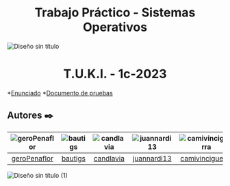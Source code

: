 # <h1 align="center"> Trabajo Práctico - Sistemas Operativos </h1>

![Diseño sin título](https://github.com/sisoputnfrba/tp-2023-1c-DeLorean/assets/102627173/4578aafa-21eb-4d5e-96aa-9c8bead3515f)

##  <h1 align="center"> T.U.K.I. - 1c-2023 </h1>

*[Enunciado](https://docs.google.com/document/d/1orfThJsPmMx5uPzbY3wClGhqX8jASMOCUMlWnYAr7cA/edit)
*[Documento de pruebas](https://docs.google.com/document/d/1MNalaTCB95qGO8q3rlR7VVCQqv3VLP3oeYxBgXgBy5g/edit)

## Autores ✒️

| ![geroPenaflor](https://avatars.githubusercontent.com/u/102915702?v=4) | ![bautigs](https://avatars.githubusercontent.com/u/102747012?v=4) | ![candlavia](https://avatars.githubusercontent.com/u/102686872?v=4) | ![juannardi13](https://avatars.githubusercontent.com/u/102627173?s=96&v=4) | ![camivinciguerra](https://avatars.githubusercontent.com/u/83617190?v=4) |
|:-------------------------------------:|:-------------------------------------:|:-------------------------------------:|:-------------------------------------:|:-------------------------------------:|
| [geroPenaflor](https://github.com/geroPenaflor) | [bautigs](https://github.com/bautigs) | [candlavia](https://github.com/candlavia) | [juannardi13](https://github.com/juannardi13) | [camivinciguerra](https://github.com/camivinciguerra) |

![Diseño sin título (1)](https://github.com/sisoputnfrba/tp-2023-1c-DeLorean/assets/102627173/eb84589f-43e2-405d-8468-d3128628359c)
